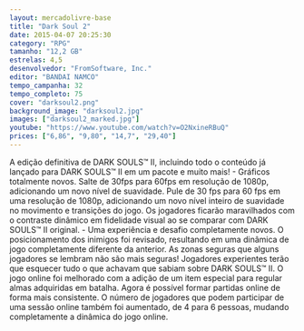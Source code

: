 ```yaml
---
layout: mercadolivre-base
title: "Dark Soul 2"
date: 2015-04-07 20:25:30
category: "RPG"
tamanho: "12,2 GB"
estrelas: 4,5
desenvolvedor: "FromSoftware, Inc."
editor: "BANDAI NAMCO"
tempo_campanha: 32
tempo_completo: 75
cover: "darksoul2.png"
background_image: "darksoul2.jpg"
images: ["darksoul2_marked.jpg"]
youtube: "https://www.youtube.com/watch?v=O2NxineRBuQ"
prices: ["6,86", "9,80", "14,7", "29,40"]
---
```


A edição definitiva de DARK SOULS™ II, incluindo todo o conteúdo já lançado para DARK SOULS™ II em um pacote e muito mais! - Gráficos totalmente novos. Salte de 30fps para 60fps em resolução de 1080p, adicionando um novo nível de suavidade. Pule de 30 fps para 60 fps em uma resolução de 1080p, adicionando um novo nível inteiro de suavidade no movimento e transições do jogo. Os jogadores ficarão maravilhados com o contraste dinâmico em fidelidade visual ao se comparar com DARK SOULS™ II original. - Uma experiência e desafio completamente novos. O posicionamento dos inimigos foi revisado, resultando em uma dinâmica de jogo completamente diferente da anterior. As zonas seguras que alguns jogadores se lembram não são mais seguras! Jogadores experientes terão que esquecer tudo o que achavam que sabiam sobre DARK SOULS™ II. O jogo online foi melhorado com a adição de um item especial para regular almas adquiridas em batalha. Agora é possível formar partidas online de forma mais consistente. O número de jogadores que podem participar de uma sessão online também foi aumentado, de 4 para 6 pessoas, mudando completamente a dinâmica do jogo online.
